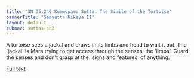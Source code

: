 ```yaml
---
title: "SN 35.240 Kummopama Sutta: The Simile of the Tortoise"
bannerTitle: "Saṁyutta Nikāya II" 
layout: default 
subnav: suttas-sn2
---
```


A tortoise sees a jackal and draws in its limbs and head to wait it out. The 'jackal' is Mara trying to get access through the senses, the 'limbs'. Guard the senses and don't grasp at the 'signs and features' of anything.

[Full text](https://tipitaka.fandom.com/wiki/SN4-V2-Ch1-Samyutta35#240._The_Simile_of_the_Tortoise_.28Kummopama.29)
